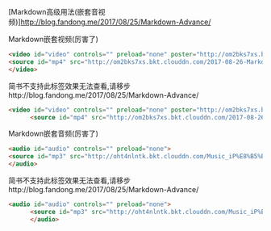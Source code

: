 [Markdown高级用法(嵌套音视频)]http://blog.fandong.me/2017/08/25/Markdown-Advance/

Markdown嵌套视频(厉害了)
```md
<video id="video" controls="" preload="none" poster="http://om2bks7xs.bkt.clouddn.com/2017-08-26-Markdown-Advance-Video.jpg">
<source id="mp4" src="http://om2bks7xs.bkt.clouddn.com/2017-08-26-Markdown-Advance-Video.mp4" type="video/mp4">
</video>
```
简书不支持此标签效果无法查看,请移步http://blog.fandong.me/2017/08/25/Markdown-Advance/
```md
<video id="video" controls="" preload="none" poster="http://om2bks7xs.bkt.clouddn.com/2017-08-26-Markdown-Advance-Video.jpg">
      <source id="mp4" src="http://om2bks7xs.bkt.clouddn.com/2017-08-26-Markdown-Advance-Video.mp4" type="video/mp4">
```

Markdown嵌套音频(厉害了)
```md
<audio id="audio" controls="" preload="none">
<source id="mp3" src="http://oht4nlntk.bkt.clouddn.com/Music_iP%E8%B5%B5%E9%9C%B2%20-%20%E7%A6%BB%E6%AD%8C%20%28Live%29.mp3">
</audio>
```

简书不支持此标签效果无法查看,请移步http://blog.fandong.me/2017/08/25/Markdown-Advance/

```md
<audio id="audio" controls="" preload="none">
      <source id="mp3" src="http://oht4nlntk.bkt.clouddn.com/Music_iP%E8%B5%B5%E9%9C%B2%20-%20%E7%A6%BB%E6%AD%8C%20%28Live%29.mp3">
      </audio>
```

